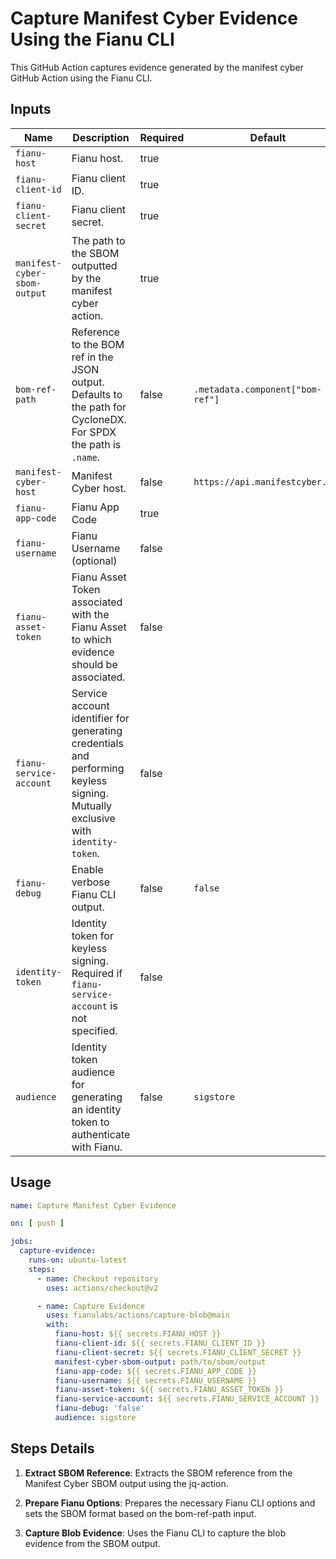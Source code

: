 # Capture Manifest Cyber Evidence Using the Fianu CLI

This GitHub Action captures evidence generated by the manifest cyber GitHub Action using the Fianu CLI.

## Inputs

| Name                         | Description                                                                                                                     | Required | Default                          |
|------------------------------|---------------------------------------------------------------------------------------------------------------------------------|----------|----------------------------------|
| `fianu-host`                 | Fianu host.                                                                                                                     | true     |                                  |
| `fianu-client-id`            | Fianu client ID.                                                                                                                | true     |                                  |
| `fianu-client-secret`        | Fianu client secret.                                                                                                            | true     |                                  |
| `manifest-cyber-sbom-output` | The path to the SBOM outputted by the manifest cyber action.                                                                    | true     |                                  |
| `bom-ref-path`               | Reference to the BOM ref in the JSON output. Defaults to the path for CycloneDX. For SPDX the path is `.name`.                  | false    | `.metadata.component["bom-ref"]` |
| `manifest-cyber-host`        | Manifest Cyber host.                                                                                                            | false    | `https://api.manifestcyber.com`  |
| `fianu-app-code`             | Fianu App Code                                                                                                                  | true     |                                  |
| `fianu-username`             | Fianu Username (optional)                                                                                                       | false    |                                  |
| `fianu-asset-token`          | Fianu Asset Token associated with the Fianu Asset to which evidence should be associated.                                       | false    |                                  |
| `fianu-service-account`      | Service account identifier for generating credentials and performing keyless signing. Mutually exclusive with `identity-token`. | false    |                                  |
| `fianu-debug`                | Enable verbose Fianu CLI output.                                                                                                | false    | `false`                          |
| `identity-token`             | Identity token for keyless signing. Required if `fianu-service-account` is not specified.                                       | false    |                                  |
| `audience`                   | Identity token audience for generating an identity token to authenticate with Fianu.                                            | false    | `sigstore`                       |

## Usage

```yaml
name: Capture Manifest Cyber Evidence

on: [ push ]

jobs:
  capture-evidence:
    runs-on: ubuntu-latest
    steps:
      - name: Checkout repository
        uses: actions/checkout@v2

      - name: Capture Evidence
        uses: fianulabs/actions/capture-blob@main
        with:
          fianu-host: ${{ secrets.FIANU_HOST }}
          fianu-client-id: ${{ secrets.FIANU_CLIENT_ID }}
          fianu-client-secret: ${{ secrets.FIANU_CLIENT_SECRET }}
          manifest-cyber-sbom-output: path/to/sbom/output
          fianu-app-code: ${{ secrets.FIANU_APP_CODE }}
          fianu-username: ${{ secrets.FIANU_USERNAME }}
          fianu-asset-token: ${{ secrets.FIANU_ASSET_TOKEN }}
          fianu-service-account: ${{ secrets.FIANU_SERVICE_ACCOUNT }}
          fianu-debug: 'false'
          audience: sigstore
```

## Steps Details

1. **Extract SBOM Reference**:
   Extracts the SBOM reference from the Manifest Cyber SBOM output using the jq-action.

2. **Prepare Fianu Options**:
   Prepares the necessary Fianu CLI options and sets the SBOM format based on the bom-ref-path input.

3. **Capture Blob Evidence**:
   Uses the Fianu CLI to capture the blob evidence from the SBOM output.